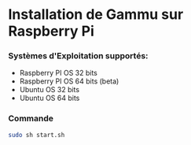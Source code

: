 # Installation de Gammu sur Raspberry Pi

### Systèmes d'Exploitation supportés:

- Raspberry PI OS 32 bits
- Raspberry PI OS 64 bits (beta)
- Ubuntu OS 32 bits
- Ubuntu OS 64 bits

### Commande

```bash
sudo sh start.sh
```
